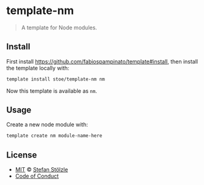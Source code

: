 # template-nm

> A template for Node modules.

## Install

First install https://github.com/fabiospampinato/template#install, then install the template locally with:

```sh
template install stoe/template-nm nm
```

Now this template is available as `nm`.

## Usage

Create a new node module with:

```sh
template create nm module-name-here
```

## License

- [MIT](./license) © [Stefan Stölzle](https://github.com/stoe)
- [Code of Conduct](./.github/code_of_conduct.md)
